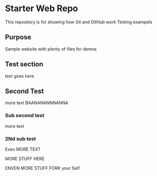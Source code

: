 # Starter Web Repo

This repository is for showing how Git and GitHub work
Testing exampels
## Purpose

Sample website with plenty of files for demos

## Test section

text goes here

## Second Test

more text
BAANANANNNANNA

### Sub second test

more text 

### 2Nd sub test

Even MORE TEXT

MORE STUFF HERE

ENVEN MORE STUFF
FORK your Self